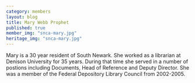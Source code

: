 ```yaml
---
category: members
layout: blog
title: Mary Webb Prophet
published: true
member_img: "snca-mary.jpg"
heritage_img: "snca-mary.jpg"
---
```


Mary is a 30 year resident of South Newark.  She worked as a librarian at Denison University for 35 years. During that time she served in a number of postions including Documents, Head of Reference and Deputy Director.  She was a member of the Federal Depository Library Council from 2002-2005.

